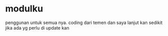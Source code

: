 # modulku
penggunan untuk semua nya.  coding dari temen dan saya lanjut kan sedikit
jika ada yg perlu di update kan
